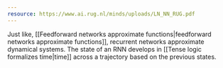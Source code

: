 ```yaml
---
resource: https://www.ai.rug.nl/minds/uploads/LN_NN_RUG.pdf
---
```


Just like, [[Feedforward networks approximate functions|feedforward networks approximate functions]], recurrent networks approximate dynamical systems. The state of an RNN develops in [[Tense logic formalizes time|time]] across a trajectory based on the previous states.